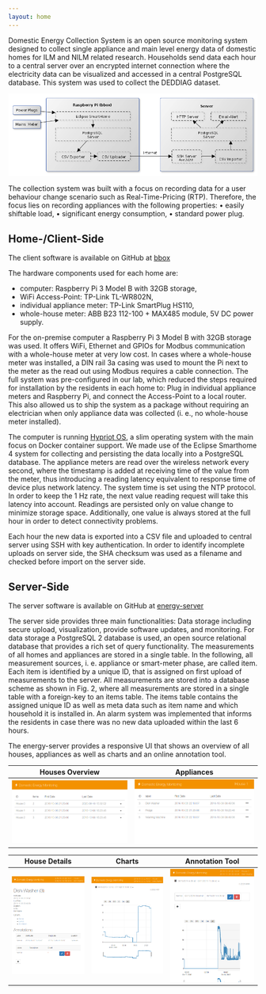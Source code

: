 ```yaml
---
layout: home
---
```

Domestic Energy Collection System is an open source monitoring system designed to
collect single appliance and main level energy data of domestic homes for ILM and NILM related research.
Households send data each hour to a central server over an encrypted internet connection
where the electricity data can be visualized and accessed in a central PostgreSQL database.
This system was used to collect the DEDDIAG dataset.

![](https://raw.githubusercontent.com/DEDDIAG/energy-server/master/docs/client-server.png)

The collection system was built with a focus on recording data for a user behaviour change scenario such as Real-Time-Pricing
(RTP). Therefore, the focus lies on recording appliances with the following properties:
• easily shiftable load,
• significant energy consumption,
• standard power plug.

## Home-/Client-Side
The client software is available on GitHub at [bbox](https://github.com/DEDDIAG/bbox)

The hardware components used for each home are:
* computer: Raspberry Pi 3 Model B with 32GB storage,
* WiFi Access-Point: TP-Link TL-WR802N,
* individual appliance meter: TP-Link SmartPlug HS110,
* whole-house meter: ABB B23 112-100 + MAX485 module, 5V DC power supply.


For the on-premise computer a Raspberry Pi 3 Model B with 32GB storage was used. It offers WiFi, Ethernet and GPIOs for
Modbus communication with a whole-house meter at very low cost. In cases where a whole-house meter was installed, a DIN
rail 3a casing was used to mount the Pi next to the meter as the read out using Modbus requires a cable connection. The full
system was pre-configured in our lab, which reduced the steps required for installation by the residents in each home to: Plug in
individual appliance meters and Raspberry Pi, and connect the Access-Point to a local router. This also allowed us to ship
the system as a package without requiring an electrician when only appliance data was collected (i. e., no whole-house meter
installed).

The computer is running [Hypriot OS](https://blog.hypriot.com), a slim operating system with the main focus on Docker container support. We made
use of the Eclipse Smarthome 4 system for collecting and persisting the data locally into a PostgreSQL database. The appliance
meters are read over the wireless network every second, where the timestamp is added at receiving time of the value from
the meter, thus introducing a reading latency equivalent to response time of device plus network latency. The system time is
set using the NTP protocol. In order to keep the 1 Hz rate, the next value reading request will take this latency into account.
Readings are persisted only on value change to minimize storage space. Additionally, one value is always stored at the full hour
in order to detect connectivity problems.

Each hour the new data is exported into a CSV file and uploaded to central server using SSH with key authentication. In
order to identify incomplete uploads on server side, the SHA checksum was used as a filename and checked before import on
the server side.

## Server-Side
The server software is available on GitHub at [energy-server](https://github.com/DEDDIAG/energy-server)

The server side provides three main functionalities: Data storage including secure upload, visualization, provide software
updates, and monitoring. For data storage a PostgreSQL 2 database is used, an open source relational database that provides a
rich set of query functionality. The measurements of all homes and appliances are stored in a single table. In the following,
all measurement sources, i. e. appliance or smart-meter phase, are called item. Each item is identified by a unique ID, that is
assigned on first upload of measurements to the server. All measurements are stored into a database scheme as shown in Fig. 2,
where all measurements are stored in a single table with a foreign-key to an items table. The items table contains the assigned
unique ID as well as meta data such as item name and which household it is installed in. An alarm system was implemented
that informs the residents in case there was no new data uploaded within the last 6 hours.

The energy-server provides a responsive UI that shows an overview of all houses, appliances as well as charts and an online annotation tool.

| Houses Overview | Appliances |
| --- | --- |
|![](https://raw.githubusercontent.com/DEDDIAG/energy-server/master/docs/img/ui-0.png)|![](https://raw.githubusercontent.com/DEDDIAG/energy-server/master/docs/img/ui-1.png)|

| House Details | Charts | Annotation Tool |
| --- | --- | --- |
|![](https://raw.githubusercontent.com/DEDDIAG/energy-server/master/docs/img/ui-2.png)|![](https://raw.githubusercontent.com/DEDDIAG/energy-server/master/docs/img/ui-3.png)|![](https://raw.githubusercontent.com/DEDDIAG/energy-server/master/docs/img/ui-4.png)|
